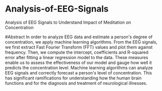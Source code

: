 # Analysis-of-EEG-Signals
Analysis of EEG Signals to Understand Impact of Meditation on Concentration

#Abstract
In order to analyze EEG data and estimate a person's degree of concentration, we apply machine learning algorithms. From the EEG signals, we first extract Fast Fourier Transform (FFT) values and plot them against frequency. Then, we compute the intercept, coefficients and R-squared error after fitting a linear regression model to the data. These measures enable us to assess the effectiveness of our model and gauge how well it predicts the concentration level.
Machine learning algorithms can analyze EEG signals and correctly forecast a person's level of concentration. This has significant ramifications for understanding how the human brain functions and for the diagnosis and treatment of neurological illnesses.

